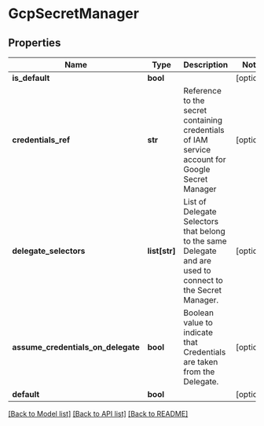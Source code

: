 # GcpSecretManager

## Properties
Name | Type | Description | Notes
------------ | ------------- | ------------- | -------------
**is_default** | **bool** |  | [optional] 
**credentials_ref** | **str** | Reference to the secret containing credentials of IAM service account for Google Secret Manager | [optional] 
**delegate_selectors** | **list[str]** | List of Delegate Selectors that belong to the same Delegate and are used to connect to the Secret Manager. | [optional] 
**assume_credentials_on_delegate** | **bool** | Boolean value to indicate that Credentials are taken from the Delegate. | [optional] 
**default** | **bool** |  | [optional] 

[[Back to Model list]](../README.md#documentation-for-models) [[Back to API list]](../README.md#documentation-for-api-endpoints) [[Back to README]](../README.md)

